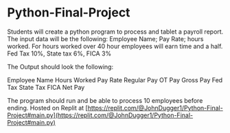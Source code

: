# Python-Final-Project
Students will create a python program to process and tablet a payroll report.
The input data will be the following:
Employee Name; Pay Rate; hours worked. For hours worked over 40 hour employees will earn time and a half. Fed Tax  10%, State tax 6%, FICA 3%

The Output should look the following:

Employee Name    Hours Worked    Pay Rate      Regular Pay    OT Pay    Gross Pay   Fed Tax   State Tax   FICA      Net Pay

The program should run and be able to process 10 employees before ending.
Hosted on Replit at [https://replit.com/@JohnDugger1/Python-Final-Project#main.py](https://replit.com/@JohnDugger1/Python-Final-Project#main.py)
